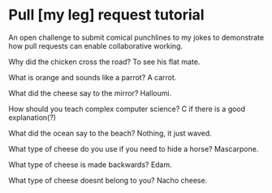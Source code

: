 # Pull [my leg] request tutorial
An open challenge to submit comical punchlines to my jokes to demonstrate how pull requests can enable collaborative working. 

Why did the chicken cross the road? 
To see his flat mate.

What is orange and sounds like a parrot? 
A carrot.

What did the cheese say to the mirror? 
Halloumi.

How should you teach complex computer science? 
C if there is a good explanation(?)

What did the ocean say to the beach?
Nothing, it just waved.

What type of cheese do you use if you need to hide a horse?
Mascarpone.

What type of cheese is made backwards?
Edam.

What type of cheese doesnt belong to you?
Nacho cheese.
